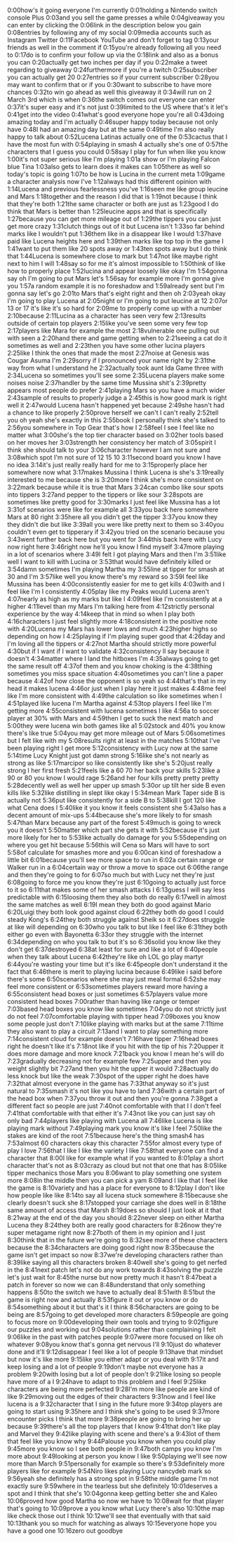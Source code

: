 0:00how's it going everyone I'm currently
0:01holding a Nintendo switch console Plus
0:03and you sell the game presses a while
0:04giveaway you can enter by clicking the
0:06link in the description below you gain
0:08entries by following any of my social
0:09media accounts such as Instagram Twitter
0:11Facebook YouTube and don't forget to tag
0:13your friends as well in the comment if
0:15you're already following all you need to
0:17do is to confirm your follow up via the
0:18link and also as a bonus you can
0:20actually get two inches per day if you
0:22make a tweet regarding to giveaway
0:24furthermore if you're a twitch
0:25subscriber you can actually get 20
0:27entries so if your current subscriber
0:28you may want to confirm that or if you
0:30want to subscribe to have more chances
0:32to win go ahead as well this giveaway it
0:34will run on 2 March 3rd which is when
0:36the switch comes out everyone can enter
0:37it's super easy and it's not just
0:39limited to the US where that's it let's
0:41get into the video
0:41what's good everyone hope you're all
0:43doing amazing today and I'm actually
0:46super happy today because not only have
0:48I had an amazing day but at the same
0:49time I'm also really happy to talk about
0:52Lucena Latinas actually one of the
0:53cactus that I have the most fun with
0:54playing in smash 4 actually she's one of
0:57the characters that I guess you could
0:58say I play for fun when like you know
1:00it's not super serious like I'm playing
1:01a show or I'm playing Falcon blue Tina
1:03also gets to learn does it makes can
1:05there as well so today's topic is going
1:07to be how is Lucina in the current meta
1:09game a character analysis now I've
1:12always had this different opinion with
1:14Lucena and previous fearlessness you've
1:16seen me like group leucine and Mars
1:18together and the reason I did that is
1:19not because I think that they're both
1:21the same character or both are just as
1:23good I do think that Mars is better than
1:25leucine apps and that is specifically
1:27because you can get more mileage out of
1:29the tippers you can just get more crazy
1:31clutch things out of it but Lucena isn't
1:33so far behind marks like I wouldn't put
1:36them like in a disappear like I would
1:37have paid like Lucena heights here and
1:39then marks like top top in the game I
1:41want to put them like 20 spots away or
1:43ten spots away but I do think that
1:44Lucena is somewhere close to mark but
1:47not like maybe right next to him I will
1:48say so for me it's almost impossible to
1:50think of like how to properly place
1:52lucina and appear loosely like okay I'm
1:54gonna say oh I'm going to put Mars let's
1:56say for example more I'm gonna give you
1:57a random example it is no foreshadow and
1:59already sent but I'm gonna say let's go
2:01to Mars that's eight right and then oh
2:03yeah okay I'm going to play Lucena at
2:05night or I'm going to put leucine at 12
2:07or 13 or 17 it's like it's so hard for
2:09me to properly come up with a number
2:10because
2:11Lucina as a character has seen very few
2:13results outside of certain top players
2:15like you've seen some very few top
2:17players like Mara for example the most
2:18vulnerable one pulling out with seen a
2:20hand there and game getting when to
2:21seeing a cat do it sometimes as well and
2:23then you have some other lucina players
2:25like I think the ones that made the most
2:27noise at Genesis was Cougar Asuma I'm
2:29sorry if I pronounced your name right by
2:31the way from what I understand he
2:32actually took aunt Ida Game three with
2:34Lucena so sometimes you'll see some
2:35Lucena players make some noises noise
2:37handler by the same time Mussina shit's
2:39pretty appears most people do prefer
2:41playing Mars so you have a much wider
2:43sample of results to properly judge a
2:45this is how good mark is right well it
2:47would Lucena hasn't happened yet because
2:49she hasn't had a chance to like properly
2:50prove herself we can't I can't really
2:52tell you oh yeah she's exactly in this
2:55book I personally think she's talked to
2:56you somewhere in Top Gear that's how I
2:58feel I see I feel like no matter what
3:00she's the top tier character based on
3:02her tools based on her moves her
3:03strength her consistency her match of
3:05spirit I think she should talk to your
3:06character however I am not sure and
3:08which spot I'm not sure of 12 15 10
3:11second board you know I have no idea
3:14it's just really really hard for me to
3:15properly place her somewhere now what
3:17makes Mussina I think Lucena is she's
3:19really interested to me because she is
3:20more I think she's more consistent on
3:22mark because while it is true that Mars
3:24can combo like sour spots into tippers
3:27and pepper to the tippers or like sour
3:28spots are sometimes like pretty good for
3:30marks I just feel like Mussina has a lot
3:31of scenarios were like for example all
3:33you back here somewhere Mars at 80 right
3:35here all you didn't get the tipper
3:37you know they they didn't die but like
3:39all you were like pretty next to them so
3:40you couldn't even get to tipperary if
3:42you tried on the scenario because you
3:43went further back here but you went for
3:44this back here with Lucy now right here
3:46right now he'll you know I find myself
3:47more playing in a lot of scenarios where
3:49I felt I got playing Mars and then I'm
3:51like well I want to kill with Lucina or
3:53that would have definitely killed or
3:54damn sometimes I'm playing Martha my
3:55line at tipper for smash at 30 and I'm
3:57like well you know there's my reward so
3:59I feel like Mussina has been
4:00consistently easier for me to get kills
4:03with and I feel like I'm I consistently
4:05play like my Peaks would Lucena aren't
4:07nearly as high as my marks but like I
4:09feel like I'm consistently at a higher
4:11level than my Mars I'm talking here from
4:12strictly personal experience by the way
4:14keep that in mind so when I play both
4:16characters I just feel slightly more
4:18consistent in the positive note with
4:20Lucena my Mars has lower lows and much
4:23higher highs so depending on how I
4:25playing if I'm playing super good that
4:26day and I'm loving all the tippers or
4:27not Martha should strictly more powerful
4:30but if I want if I want to validate
4:32consistency ll say because it doesn't
4:34matter where I land the hitboxes I'm
4:35always going to get the same result off
4:37of them and you know choking is the
4:38thing sometimes you miss space situation
4:40sometimes you can't line a paper because
4:42of how close the opponent is so yeah so
4:44that's that in my head it makes lucena
4:46or just when I play here it just makes
4:48me feel like I'm more consistent with
4:49the calculation so like sometimes when I
4:51played like lucena I'm Martha against
4:53top players I feel like I'm getting more
4:55consistent with lucena sometimes I like
4:56a to soccer player at 30% with Mars and
4:59then I get to suck the next match and
5:00they were lucena win both games like a1
5:02stock and 40% you know there's like true
5:04you may get more mileage out of Mars
5:06sometimes but I felt like with my
5:08results right at least in the matches
5:10that I've been playing right I get more
5:12consistency with Lucy now at the same
5:14time Lucy Knight just got damn strong
5:16like she's not nearly as strong as like
5:17marcipor so like consistently like she's
5:20just really strong I her first fresh
5:21feels like a 60 70 her back your skills
5:23like a 90 or 80 you know I would rage
5:26and her four kills pretty pretty pretty
5:28decently well as well her upper up smash
5:30or up tilt her side B even kills like
5:32like distilling in slept like okay I
5:34mean Mark Taper side B is actually not
5:36put like consistently for a side B to
5:38kill I got 120 like what Cena does I
5:40like it you know it feels consistent she
5:43also has a decent amount of mix-ups
5:44because she's more likely to for smash
5:47than Marx because any part of the forest
5:49much is going to wreck you it doesn't
5:50matter which part she gets it with
5:52because it's just more likely for her to
5:53like actually do damage for you
5:55depending on where you get hit because
5:56this will Cena so Mars will have to sort
5:58of calculate for smashes more and you
6:00can kind of foreshadow a little bit
6:01because you'll see more space to run in
6:02a certain range or Walker run in a
6:04certain way or throw a move to space out
6:06the range and then they're going to for
6:07so much but with Lucy net they're just
6:08going to force me you know they're just
6:10going to actually just force to it so
6:11that makes some of her smash attacks I
6:13guess I will say less predictable with
6:15loosing them they also both do really
6:17well in almost the same matches as well
6:19I mean they both do good against Mario
6:20Luigi they both look good against cloud
6:22they both do good I could steady Kong's
6:24they both struggle against Sheik so it
6:27does struggle at like will depending on
6:30who you talk to but like I feel like
6:31they both either go even with Bayonetta
6:33or they struggle with the internet
6:34depending on who you talk to but it's so
6:36solid you know like they don't get
6:37destroyed
6:38at least for sure and like a lot of
6:40people when they talk about Lucena
6:42they're like oh LOL go play martyr
6:44you're wasting your time but it's like
6:45people don't understand it the fact that
6:46there is merit to playing lucina because
6:49like i said before there's some
6:50scenarios where she may just meal formal
6:52she may feel more consistent or
6:53sometimes players reward more having a
6:55consistent head boxes or just sometimes
6:57players value more consistent head boxes
7:00rather than having like range or temper
7:03based head boxes you know like sometimes
7:04you do not strictly just do not feel
7:07comfortable playing with tipper head
7:09boxes you know some people just don't
7:10like playing with marks but at the same
7:11time they also want to play a circuit
7:13and I want to play something more
7:14consistent cloud for example doesn't
7:16have tipper
7:16head boxes right he doesn't like it's
7:18not like if you hit with the tip of his
7:20upper it does more damage and more knock
7:21back you know I mean he's will do
7:23gradually decreasing not for example few
7:25upper and then you weight slightly bit
7:27and then you hit the upper it would
7:28actually do less knock but like the weak
7:30spot of the upper right he does have
7:32that almost everyone in the game has
7:33that anyway so it's just natural to
7:35smash it's not like you have to land
7:36with a certain part of the head box when
7:37you throw it out and then you're gonna
7:38get a different fact so people are just
7:40not comfortable with that I I don't feel
7:41that comfortable with that either it's
7:43not like you can just say oh only bad
7:44players like playing with Lucena all
7:46like Lucena is like playing mark without
7:49playing mark you know it's like I feel
7:50like the stakes are kind of the root
7:51because here's the thing smash4 has
7:53almost 60 characters okay this character
7:55for almost every type of play I love
7:56that I like I like the variety I like
7:58that everyone can find a character that
8:00I like for example what if you wanted to
8:01play a short character that's not as
8:03crazy as cloud but not that one that has
8:05like tipper mechanics those Mars you
8:06want to play something one system more
8:08in the middle then you can pick a yam
8:09and I like that I feel like the game is
8:10variety and has a place for everyone to
8:12play I don't like how people like like
8:14to say all lucena stuck somewhere
8:15because she clearly doesn't suck she
8:17stopped your carriage she does well in
8:18the same amount of access that Marsh
8:19does so should I just look at it that
8:21way at the end of the day you should
8:22never sleep on either Martha Lucena they
8:24they both are really good characters for
8:26now they're super metagame right now
8:27both of them in my opinion and I just
8:30think that in the future we're going to
8:32see more of these characters because the
8:34characters are doing good right now
8:35because the game isn't get impact so now
8:37we're developing characters rather than
8:39like saying all this characters broken
8:40well she's going to get nerfed in the
8:41next patch let's not do any work towards
8:43solving the puzzle let's just wait for
8:45the nurse but now pretty much it hasn't
8:47beat a patch in forever so now we can
8:48understand that only something happens
8:50to the switch we have to actually deal
8:51with
8:51but the game is right now and actually
8:53figure it out or you know or do
8:54something about it but that's it I think
8:56characters are going to be being are
8:57going to get developed more characters
8:59people are going to focus more on
9:00developing their own tools and trying to
9:02figure our puzzles and working out
9:04solutions rather than complaining I felt
9:06like in the past with patches people
9:07were more focused on like oh whatever
9:08you know that's gonna get nervous I'll
9:10just do whatever done and it'll
9:12disappear I feel like a lot of people
9:13have that mindset but now it's like more
9:15like you either adapt or you deal with
9:17it and keep losing and a lot of people
9:19don't maybe not everyone has a problem
9:20with losing but a lot of people don't
9:21like losing so people have more of a I
9:24have to adapt to this problem and I feel
9:25like characters are being more perfected
9:28I'm more like people are kind of like
9:29moving out the edges of their characters
9:31now and I feel like lucena is a
9:32character that I sing in the future more
9:34top players are going to start using
9:35here and I think she's going to be used
9:37more encounter picks I think that more
9:38people are going to bring her up because
9:39there's all the top players that I know
9:41that don't like play and Marvel they
9:42like playing with scene and there's a
9:43lot of them that feel like you know why
9:44Palouse you know when you could play
9:45more you know so I see both people in
9:47both camps you know I'm more about
9:49looking at person you know I like
9:50playing we'll see now more than March
9:51personally for example so there's
9:53definitely more players like for example
9:54Niro likes playing Lucy nancydeb mark so
9:56yeah she definitely has a strong spot in
9:58the middle game I'm not exactly sure
9:59where in the tearless but she definitely
10:01deserves a spot and I think that she's
10:04gonna keep getting better she and Kaleo
10:06proved how good Martha so now we have to
10:08wait for that player that's going to
10:09prove a you know what Lucy there's also
10:10the map like check those out I think
10:12we'll see that eventually with that said
10:13thank you so much for watching as always
10:15everyone hope you have a good one
10:16zero out goodbye
